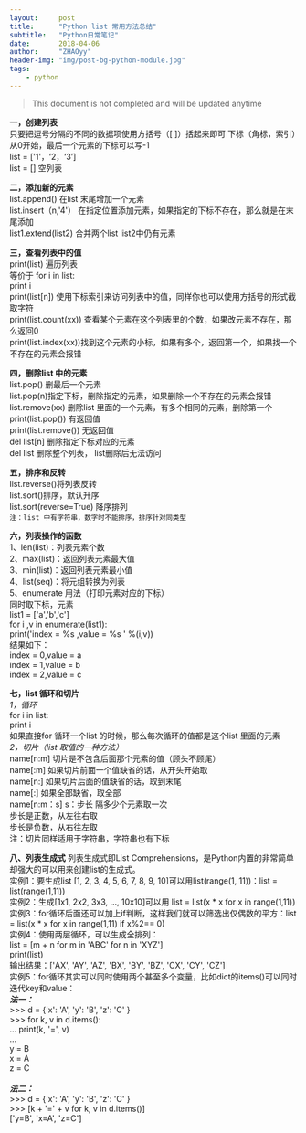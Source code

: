 ```yaml
---
layout:     post
title:      "Python list 常用方法总结"
subtitle:   "Python日常笔记"
date:       2018-04-06
author:     "ZHAOyy"
header-img: "img/post-bg-python-module.jpg"
tags: 
    - python
---
```


> This document is not completed and will be updated anytime


**一，创建列表**  
只要把逗号分隔的不同的数据项使用方括号（[ ]）括起来即可 下标（角标，索引）从0开始，最后一个元素的下标可以写-1<br/>
list  =  ['1'，‘2，‘3’]<br/>
list = [] 空列表<br/>

**二，添加新的元素**<br/>
list.append() 在list 末尾增加一个元素<br/>
list.insert（n,'4'） 在指定位置添加元素，如果指定的下标不存在，那么就是在末尾添加<br/>
list1.extend(list2) 合并两个list   list2中仍有元素<br/>

**三，查看列表中的值**<br/>
print(list)    遍历列表<br/>
等价于    for i in list:<br/>
                    print i<br/>
print(list[n])  使用下标索引来访问列表中的值，同样你也可以使用方括号的形式截取字符<br/>
print(list.count(xx)) 查看某个元素在这个列表里的个数，如果改元素不存在，那么返回0<br/>
print(list.index(xx))找到这个元素的小标，如果有多个，返回第一个，如果找一个不存在的元素会报错<br/>

**四，删除list 中的元素**<br/>
list.pop() 删最后一个元素<br/>
list.pop(n)指定下标，删除指定的元素，如果删除一个不存在的元素会报错<br/>
list.remove(xx) 删除list 里面的一个元素，有多个相同的元素，删除第一个 <br/>
print(list.pop()) 有返回值<br/>
print(list.remove()) 无返回值<br/>
del  list[n] 删除指定下标对应的元素 <br/>
del list 删除整个列表， list删除后无法访问<br/>

**五，排序和反转**<br/>
list.reverse()将列表反转<br/>
list.sort()排序，默认升序<br/>
list.sort(reverse=True) 降序排列<br/>
`注：list 中有字符串，数字时不能排序，排序针对同类型`<br/>

**六，列表操作的函数**<br/>
1、len(list)：列表元素个数 <br/>
2、max(list)：返回列表元素最大值 <br/>
3、min(list)：返回列表元素最小值<br/> 
4、list(seq)：将元组转换为列表<br/>
5、enumerate 用法（打印元素对应的下标）<br/>
同时取下标，元素<br/>
	list1 = ['a','b','c']<br/>
	for i ,v in enumerate(list1):<br/>
	print('index = %s ,value = %s ' %(i,v))<br/>
结果如下：<br/>
	index = 0,value = a<br/>
	index = 1,value = b<br/>
	index = 2,value = c<br/>
	
**七，list 循环和切片**<br/>
*1，循环*<br/>
for i in list:<br/>
       print i<br/>
如果直接for 循环一个list 的时候，那么每次循环的值都是这个list 里面的元素<br/>
*2，切片（list 取值的一种方法）*<br/>
name[n:m]  切片是不包含后面那个元素的值（顾头不顾尾）<br/>
name[:m] 如果切片前面一个值缺省的话，从开头开始取<br/>
name[n:] 如果切片后面的值缺省的话，取到末尾<br/>
name[:] 如果全部缺省，取全部<br/>
name[n:m：s] s：步长  隔多少个元素取一次<br/>
步长是正数，从左往右取<br/>
步长是负数，从右往左取<br/>
注：切片同样适用于字符串，字符串也有下标<br/>

**八、列表生成式**
列表生成式即List Comprehensions，是Python内置的非常简单却强大的可以用来创建list的生成式。<br/>
实例1：要生成list [1, 2, 3, 4, 5, 6, 7, 8, 9, 10]可以用list(range(1, 11))：list = list(range(1,11))<br/>
实例2：生成[1x1, 2x2, 3x3, ..., 10x10]可以用  list = list(x * x for x in range(1,11))<br/>
实例3：for循环后面还可以加上if判断，这样我们就可以筛选出仅偶数的平方：list = list(x * x for x in range(1,11) if x%2== 0)<br/>
实例4：使用两层循环，可以生成全排列：<br/>
list = [m + n for m in 'ABC' for n in 'XYZ']<br/>
print(list)<br/>
输出结果：['AX', 'AY', 'AZ', 'BX', 'BY', 'BZ', 'CX', 'CY', 'CZ']<br/>
实例5：for循环其实可以同时使用两个甚至多个变量，比如dict的items()可以同时迭代key和value：<br/>
***法一：***<br/>
	>>> d = {'x': 'A', 'y': 'B', 'z': 'C' }<br/>
	>>> for k, v in d.items():<br/>
	...     print(k, '=', v)<br/>
	...<br/>
	y = B<br/>
	x = A<br/>
	z = C<br/><br/>
***法二：***<br/>
	>>> d = {'x': 'A', 'y': 'B', 'z': 'C' }<br/>
	>>> [k + '=' + v for k, v in d.items()]<br/>
	['y=B', 'x=A', 'z=C']<br/>